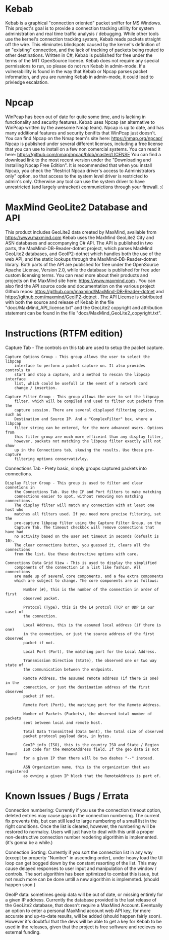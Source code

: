 # Kebab
Kebab is a graphical "connection oriented" packet sniffer for MS Windows.
This project's goal is to provide a connection tracking utillity for system
	administration and real time traffic analysis / debugging. While other tools
	use the kernel's connection tracking system, Kebab reads packets straight
	off the wire. This eliminates blindspots caused by the kernel's definition
	of an "existing" connection, and the lack of tracking of packets being
	routed to other destinations.
Written in C#, Kebab is published for free under the terms of the MIT
	OpenSource license.
Kebab does not require any special permissions to run, so please do not run
	Kebab in admin-mode. If a vulnerabillity is found in the way that Kebab or
	Npcap parses packet information, and you are running Kebab in admin-mode,
	it could lead to privledge escalation.

# Npcap
WinPcap has been out of date for quite some time, and is lacking in
	functionality and security features.
Kebab uses Npcap (an alternative to WinPcap written by the awesome Nmap team).
	Npcap is up to date, and has many additional features and security
	benifits that WinPcap just doesn't.
You can find Npcap on the Nmap team's site here: https://nmap.org/npcap/
Npcap is published under several different licenses, including a free license
	that you can use to install on a few non comercial systems. You can read it
	here: https://github.com/nmap/npcap/blob/master/LICENSE
You can find a download link to the most recent version under the "Downloading
	and Installing Npcap Free Edition".
It is recommended that when you install Npcap, you check the "Restrict Npcap
    driver's access to Administrators only" option, so that access to the
	system level driver is restricted to admin's only. Otherwise any tool can
	use the system driver to have unrestricted (and largely untracked)
	communictions through your firewall. :(

# MaxMind GeoLite2 Database and API
This product includes GeoLite2 data created by MaxMind, available from
	https://www.maxmind.com
Kebab uses the MaxMind GeoLite2 City and ASN databases and accompanying C# API.
	The API is published in two parts, the MaxMind-DB-Reader-dotnet project,
	which parses MaxMind GeoLite2 databases, and GeoIP2-dotnet which handles
	both the use of the web API, and the static lookups through the
	MaxMind-DB-Reader-dotnet library.
Both parts of the API are published for free under the OpenSource Apache
	License, Version 2.0, while the database is published for free uder custom
	licensing terms.
You can read more about their products and projects on the MaxMind site here:
	https://www.maxmind.com . You can also find the API source code and
	documentation on the various project Github repos:
	https://github.com/maxmind/MaxMind-DB-Reader-dotnet and 
	https://github.com/maxmind/GeoIP2-dotnet .
The API License is distributed with both the source and release of Kebab in the
	file "docs/MaxMind_API_license.txt" and the GeoLite2 copyright and
	attribution statement can be found in the file
	"docs/MaxMind_GeoLite2_copyright.txt".

# Instructions (RTFM edition)
Capture Tab - The controls on this tab are used to setup the packet capture.
	
	Capture Options Group - This group allows the user to select the libpcap
		interface to perform a packet capture on. It also provides controls to
		start and stop a capture, and a method to rescan the libpcap interface
		list, which could be usefull in the event of a network card
		change / insertion.
	
	Capture Filter Group - This group allows the user to set the libpcap
		filter, which will be compiled and used to filter out packets from the
		capture session. There are several displayed filtering options, such as
		Destination and Source IP. And a "ComplexFilter" box, where a libpcap
		filter string can be entered, for the more advanced users. Options from
		this filter group are much more efficeint than any display filter,
		however, packets not matching the libpcap filter exactly will not show
		up in the Connections tab, skewing the results. Use these pre-capture
		filtering options conservativley.

Connections Tab - Prety basic, simply groups captured packets into connections.
	
	Display Filter Group - This group is used to filter and clear connetions in
		the Connections Tab. Use the IP and Port filters to make matching
		connections easier to spot, without removing non matching connections.
		The display filter will match any connection with at least one host who
		matches all filters used. If you need more precise filtering, set the 
		pre-capture libpcap filter using the Capture Filter Group, on the
		Capture Tab. The timeout checkbox will remove connections that have had
		no activity based on the user set timeout in seconds (defualt is 10).
		The clear connections button, you guessed it, clears all the connections
		from the list. Use these destructive options with care.
	
	Connections Data Grid View - This is used to display the simplified
		components of the connection in a list like fashion. All connections
		are made up of several core components, and a few extra components
		which are subject to change. The core components are as follows:
			
			Number (#), this is the number of the connection in order of first
			observed packet.
			
			Protocol (Type), this is the L4 protcol (TCP or UDP in our case) of
			the connection.
			
			Local Address, this is the assumed local address (if there is one)
			in the connection, or just the source address of the first observed
			packet if not.
			
			Local Port (Port), the matching port for the Local Address.
			
			Transmission Direction (State), the observed one or two way state of
			the communication between the endpoints.
			
			Remote Address, the assumed remote address (if there is one) in the
			connection, or just the destination address of the first observed
			packet if not.
			
			Remote Port (Port), the matching port for the Remote Address.
			
			Number of Packets (Packets), the observed total number of packets
			sent between local and remote host.
			
			Total Data Transmitted (Data Sent), the total size of observed
			packet protocol payload data, in bytes.
			
			GeoIP info (ISO), this is the country ISO and State / Region
			ISO code for the RemoteAddress field. If the geo data is not found
			for a given IP than there will be two dashes "--" instead.
			
			ASN Organization name, this is the organization that was registered
			as owning a given IP block that the RemoteAddress is part of.

# Known Issues / Bugs / Errata
Connection numbering: Currently if you use the connection timeout option,
deleted entries may cause gaps in the connection numbering. The current fix
prevents this, but can still lead to large numbering of a small list in the
right conditions. Once the list is cleared, however, the numbering will be
restored to normalcy. Users will just have to deal with this until a proper
non-destructive connection number reodering algorithim is implemented.
(it's gonna be a while.)

Connection Sorting: Currently if you sort the connection list in any way
(except by property "Number" in ascending order), under heavy load the UI loop
can get bogged down by the constant resorting of the list. This may cause
delayed responses to user input and manipulation of the window / controls. The
sort algorithim has been optimized to combat this issue, but not much more can
be done untill a new algorithim is implemnted. (should happen soon.)

GeoIP data: sometimes geoip data will be out of date, or missing entirely for a
given IP address. Currently the database provided is the last release of the
GeoLite2 database, that doesn't require a MaxMind Account. Eventually an option
to enter a personal MaxMind account web API key, for more accurate and
up-to-date results, will be added (should happen fairly soon). However it's
doubtful that the devs will be able to get a key for Kebab to be used in the
releases, given that the project is free software and recieves no external
funding.
